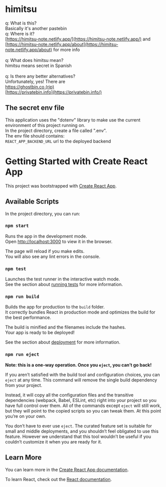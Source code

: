 # himitsu

q: What is this?\
Basically it's another pastebin\
q: Where is it?\
[https://himitsu-note.netlify.app/](https://himitsu-note.netlify.app/) and [https://himitsu-note.netlify.app/about](https://himitsu-note.netlify.app/about) for more info\
\
q: What does himitsu mean?\
himitsu means secret in Spanish\
\
q: Is there any better alternatives?\
Unfortunately, yes! There are\
[https://ghostbin.co (rip)](https://ghostbin.co)\
[https://privatebin.info](https://privatebin.info/)

## The secret env file

This application uses the "dotenv" library to make use the current environment of this project running on.\
In the project directory, create a file called ".env".\
The env file should contains:\
`REACT_APP_BACKEND_URL` url to the deployed backend 

# Getting Started with Create React App

This project was bootstrapped with [Create React App](https://github.com/facebook/create-react-app).

## Available Scripts

In the project directory, you can run:

### `npm start`

Runs the app in the development mode.\
Open [http://localhost:3000](http://localhost:3000) to view it in the browser.

The page will reload if you make edits.\
You will also see any lint errors in the console.

### `npm test`

Launches the test runner in the interactive watch mode.\
See the section about [running tests](https://facebook.github.io/create-react-app/docs/running-tests) for more information.

### `npm run build`

Builds the app for production to the `build` folder.\
It correctly bundles React in production mode and optimizes the build for the best performance.

The build is minified and the filenames include the hashes.\
Your app is ready to be deployed!

See the section about [deployment](https://facebook.github.io/create-react-app/docs/deployment) for more information.

### `npm run eject`

**Note: this is a one-way operation. Once you `eject`, you can’t go back!**

If you aren’t satisfied with the build tool and configuration choices, you can `eject` at any time. This command will remove the single build dependency from your project.

Instead, it will copy all the configuration files and the transitive dependencies (webpack, Babel, ESLint, etc) right into your project so you have full control over them. All of the commands except `eject` will still work, but they will point to the copied scripts so you can tweak them. At this point you’re on your own.

You don’t have to ever use `eject`. The curated feature set is suitable for small and middle deployments, and you shouldn’t feel obligated to use this feature. However we understand that this tool wouldn’t be useful if you couldn’t customize it when you are ready for it.

## Learn More

You can learn more in the [Create React App documentation](https://facebook.github.io/create-react-app/docs/getting-started).

To learn React, check out the [React documentation](https://reactjs.org/).
